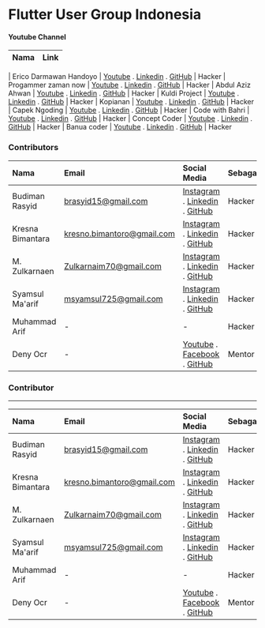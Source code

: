# Flutter User Group Indonesia

#### Youtube Channel
| Nama | Link  |
| :---   | :--- |
<!-- YoutubeChannelGeneratorStart -->
| Erico Darmawan Handoyo | [Youtube](https://www.youtube.com/c/EricoDarmawanHandoyo) . [Linkedin](https://www.linkedin.com/in/budimanrasyid/) . [GitHub](https://github.com/rsyd29) | Hacker
| Progammer zaman now | [Youtube](https://www.youtube.com/c/ProgrammerZamanNow) . [Linkedin](https://www.linkedin.com/in/budimanrasyid/) . [GitHub](https://github.com/rsyd29) | Hacker
| Abdul Aziz Ahwan | [Youtube](https://www.youtube.com/c/AbdulAzizAhwanID) . [Linkedin](https://www.linkedin.com/in/budimanrasyid/) . [GitHub](https://github.com/rsyd29) | Hacker
| Kuldi Project | [Youtube](https://www.youtube.com/c/KuldiiProject) . [Linkedin](https://www.linkedin.com/in/budimanrasyid/) . [GitHub](https://github.com/rsyd29) | Hacker
| Kopianan | [Youtube](https://www.youtube.com/c/KopiAnan) . [Linkedin](https://www.linkedin.com/in/budimanrasyid/) . [GitHub](https://github.com/rsyd29) | Hacker
| Capek Ngoding | [Youtube](https://www.youtube.com/c/CapekNgoding) . [Linkedin](https://www.linkedin.com/in/budimanrasyid/) . [GitHub](https://github.com/rsyd29) | Hacker
| Code with Bahri | [Youtube](https://www.youtube.com/c/SaifulBahri27) . [Linkedin](https://www.linkedin.com/in/budimanrasyid/) . [GitHub](https://github.com/rsyd29) | Hacker
| Concept Coder | [Youtube](https://www.youtube.com/user/saylhendra) . [Linkedin](https://www.linkedin.com/in/budimanrasyid/) . [GitHub](https://github.com/rsyd29) | Hacker
| Banua coder | [Youtube](https://www.youtube.com/channel/UC0SrBwl_lIlvR_wpYcmCG8w) . [Linkedin](https://www.linkedin.com/in/budimanrasyid/) . [GitHub](https://github.com/rsyd29) | Hacker
<!-- YoutubeChannelGeneratorEnd -->
### Contributors

| Nama | Email    | Social Media  | Sebagai  |
| :---   | :--- | :--- | :--- |
| Budiman Rasyid | brasyid15@gmail.com | [Instagram](https://www.instagram.com/rsyd29/) . [Linkedin](https://www.linkedin.com/in/budimanrasyid/) . [GitHub](https://github.com/rsyd29) | Hacker
| Kresna Bimantara | kresno.bimantoro@gmail.com | [Instagram](https://www.instagram.com/bimbimzzz/) . [Linkedin](https://www.linkedin.com/in/kresno-bimantoro-a97865a4/) . [GitHub](https://github.com/bimbimzzz) | Hacker
| M. Zulkarnaen | Zulkarnaim70@gmail.com | [Instagram](https://www.instagram.com/zulkarnaimz/) . [Linkedin](http://www.linkedin.com/in/zulkarnaen137) . [GitHub](https://github.com/magerngulik) | Hacker
| Syamsul Ma'arif | msyamsul725@gmail.com | [Instagram](https://www.instagram.com/msyamsul725/) . [Linkedin](https://www.linkedin.com/in/syamsul-maarif-a7475422a/) . [GitHub](https://github.com/Msyamsul7251) | Hacker
| Muhammad Arif | - | - | Hacker
| Deny Ocr | - | [Youtube](https://www.youtube.com/c/CapekNgoding) . [Facebook](https://www.facebook.com/profile.php?id=100071170189683) . [GitHub](https://github.com/denyocrworld) | Mentor



### Contributor
---

| Nama | Email    | Social Media  | Sebagai  |
| :---   | :--- | :--- | :--- |
| Budiman Rasyid | brasyid15@gmail.com | [Instagram](https://www.instagram.com/rsyd29/) . [Linkedin](https://www.linkedin.com/in/budimanrasyid/) . [GitHub](https://github.com/rsyd29) | Hacker
| Kresna Bimantara | kresno.bimantoro@gmail.com | [Instagram](https://www.instagram.com/bimbimzzz/) . [Linkedin](https://www.linkedin.com/in/kresno-bimantoro-a97865a4/) . [GitHub](https://github.com/bimbimzzz) | Hacker
| M. Zulkarnaen | Zulkarnaim70@gmail.com | [Instagram](https://www.instagram.com/zulkarnaimz/) . [Linkedin](http://www.linkedin.com/in/zulkarnaen137) . [GitHub](https://github.com/magerngulik) | Hacker
| Syamsul Ma'arif | msyamsul725@gmail.com | [Instagram](https://www.instagram.com/msyamsul725/) . [Linkedin](https://www.linkedin.com/in/syamsul-maarif-a7475422a/) . [GitHub](https://github.com/Msyamsul7251) | Hacker
| Muhammad Arif | - | - | Hacker
| Deny Ocr | - | [Youtube](https://www.youtube.com/c/CapekNgoding) . [Facebook](https://www.facebook.com/profile.php?id=100071170189683) . [GitHub](https://github.com/denyocrworld) | Mentor


